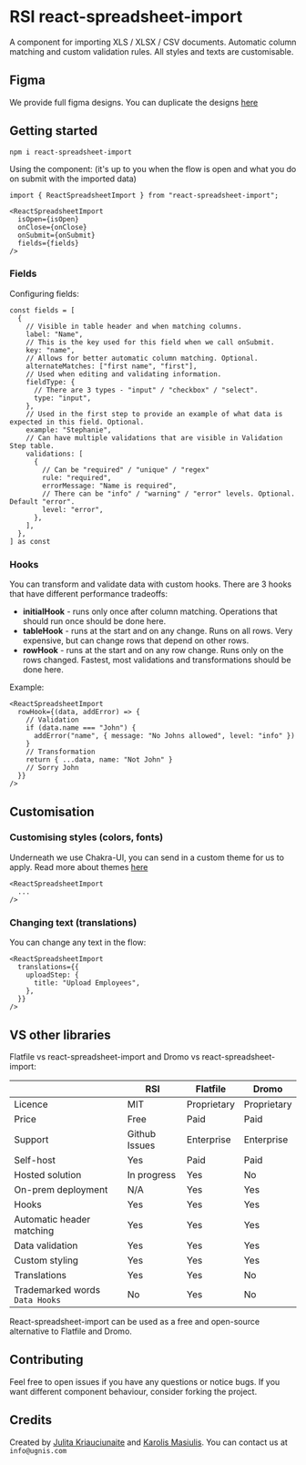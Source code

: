 # RSI react-spreadsheet-import 

A component for importing XLS / XLSX / CSV documents.
Automatic column matching and custom validation rules.
All styles and texts are customisable.

## Figma

We provide full figma designs. You can duplicate the designs
[here](https://www.figma.com/community/file/1080776795891439629)

## Getting started

`npm i react-spreadsheet-import`

Using the component: (it's up to you when the flow is open and what you do on submit with the imported data)

```tsx
import { ReactSpreadsheetImport } from "react-spreadsheet-import";

<ReactSpreadsheetImport
  isOpen={isOpen}
  onClose={onClose}
  onSubmit={onSubmit}
  fields={fields}
/>
```

### Fields

Configuring fields:

```tsx
const fields = [
  {
    // Visible in table header and when matching columns.
    label: "Name",
    // This is the key used for this field when we call onSubmit.
    key: "name",
    // Allows for better automatic column matching. Optional.
    alternateMatches: ["first name", "first"],
    // Used when editing and validating information.
    fieldType: {
      // There are 3 types - "input" / "checkbox" / "select".
      type: "input",
    },
    // Used in the first step to provide an example of what data is expected in this field. Optional.
    example: "Stephanie",
    // Can have multiple validations that are visible in Validation Step table.
    validations: [
      {
        // Can be "required" / "unique" / "regex"
        rule: "required",
        errorMessage: "Name is required",
        // There can be "info" / "warning" / "error" levels. Optional. Default "error".
        level: "error",
      },
    ],
  },
] as const
```

### Hooks

You can transform and validate data with custom hooks. There are 3 hooks that have different performance tradeoffs:

- **initialHook** - runs only once after column matching. Operations that should run once should be done here.
- **tableHook** - runs at the start and on any change. Runs on all rows. Very expensive, but can change rows that depend on other rows.
- **rowHook** - runs at the start and on any row change. Runs only on the rows changed. Fastest, most validations and transformations should be done here.

Example:

```tsx
<ReactSpreadsheetImport
  rowHook={(data, addError) => {
    // Validation
    if (data.name === "John") {
      addError("name", { message: "No Johns allowed", level: "info" })
    }
    // Transformation
    return { ...data, name: "Not John" }
    // Sorry John
  }}
/>
```

## Customisation

### Customising styles (colors, fonts)

Underneath we use Chakra-UI, you can send in a custom theme for us to apply. Read more about themes [here](https://chakra-ui.com/docs/styled-system/theming/theme)

```tsx
<ReactSpreadsheetImport
  ...
/>
```

### Changing text (translations)

You can change any text in the flow:

```tsx
<ReactSpreadsheetImport
  translations={{
    uploadStep: {
      title: "Upload Employees",
    },
  }}
/>
```

## VS other libraries

Flatfile vs react-spreadsheet-import and Dromo vs react-spreadsheet-import:

|                                    | RSI           | Flatfile    | Dromo       |
|------------------------------------|---------------|-------------|-------------|
| Licence                        | MIT           | Proprietary | Proprietary |
| Price                          | Free          | Paid        | Paid        |
| Support                        | Github Issues | Enterprise  | Enterprise  |
| Self-host                      | Yes           | Paid        | Paid        |
| Hosted solution                | In progress   | Yes         | No          |
| On-prem deployment             | N/A           | Yes         | Yes         |
| Hooks                          | Yes           | Yes         | Yes         |
| Automatic header matching      | Yes           | Yes         | Yes         |
| Data validation                | Yes           | Yes         | Yes         |
| Custom styling                 | Yes           | Yes         | Yes         |
| Translations                   | Yes           | Yes         | No          |
| Trademarked words `Data Hooks` | No            | Yes         | No          |

React-spreadsheet-import can be used as a free and open-source alternative to Flatfile and Dromo.

## Contributing

Feel free to open issues if you have any questions or notice bugs. If you want different component behaviour, consider forking the project.

## Credits

Created by [Julita Kriauciunaite](https://github.com/JulitorK) and [Karolis Masiulis](https://github.com/masiulis). You can contact us at `info@ugnis.com`
